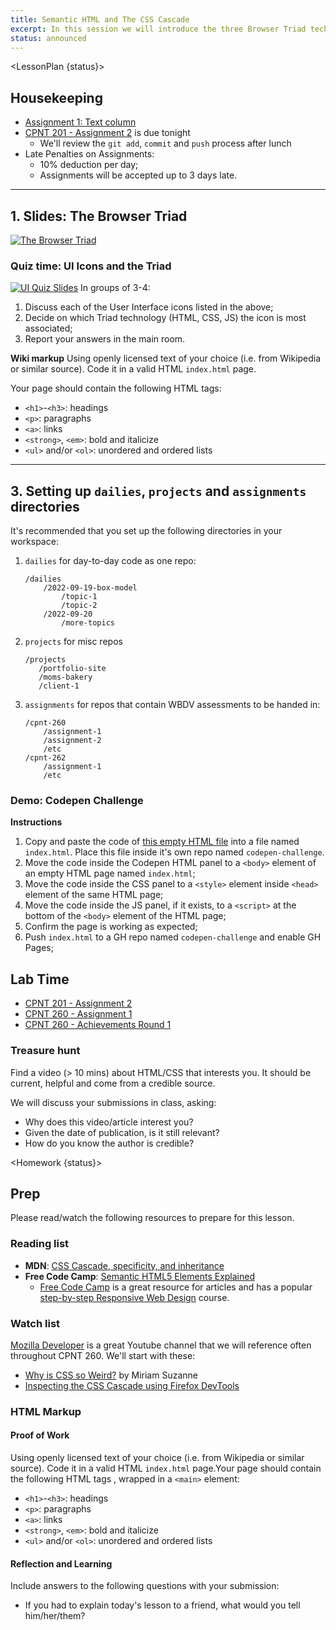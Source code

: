 ```yaml
---
title: Semantic HTML and The CSS Cascade
excerpt: In this session we will introduce the three Browser Triad technologies (HTML, CSS, JS) and how they make up the Box Model.
status: announced
---
```

<script>
	import Homework from "$lib/components/Homework.svelte";
	import LessonPlan from "$lib/components/LessonPlan.svelte";
	import LabTime from "$lib/components/LabTime.svelte";
	import Achievement from "$lib/components/Achievement.svelte";
</script>

<LessonPlan {status}>

## Housekeeping
- [Assignment 1: Text column](/courses/cpnt-260/assessments/assignment-1)
- [CPNT 201 - Assignment 2](/courses/cpnt-201/assessments/assignment-2) is due tonight
    - We'll review the `git add`, `commit` and `push` process after lunch
- Late Penalties on Assignments:
    - 10% deduction per day;
    - Assignments will be accepted up to 3 days late.

---

## 1. Slides: The Browser Triad
[![The Browser Triad](/images/slides/browser-triad.png)](https://sait-wbdv.github.io/slides/w23/cpnt-260/browser-triad.html)

### Quiz time: UI Icons and the Triad
[![UI Quiz Slides](/images/slides/ui-quiz.png)](https://sait-wbdv.github.io/slides/w23/cpnt-260/ui-triad-quiz.html)
In groups of 3-4: 
1. Discuss each of the User Interface icons listed in the above;
2. Decide on which Triad technology (HTML, CSS, JS) the icon is most associated;
3. Report your answers in the main room.

**Wiki markup**
Using openly licensed text of your choice (i.e. from Wikipedia or similar source). Code it in a valid HTML `index.html` page. 

Your page should contain the following HTML tags:
- `<h1>`-`<h3>`: headings
- `<p>`: paragraphs
- `<a>`: links
- `<strong>`, `<em>`: bold and italicize
- `<ul>` and/or `<ol>`: unordered and ordered lists

---

## 3. Setting up `dailies`, `projects` and `assignments` directories
It's recommended that you set up the following directories in your workspace:
1. `dailies` for day-to-day code as one repo:
    ```
    /dailies
        /2022-09-19-box-model
            /topic-1
            /topic-2
        /2022-09-20
            /more-topics
    ```
2. `projects` for misc repos
    ```
    /projects
       /portfolio-site
       /moms-bakery
       /client-1
    ```
3. `assignments` for repos that contain WBDV assessments to be handed in:
    ```
    /cpnt-260
        /assignment-1
        /assignment-2
        /etc
    /cpnt-262
        /assignment-1
        /etc
    ```

### Demo: Codepen Challenge
**Instructions**
1. Copy and paste the code of [this empty HTML file](https://gist.github.com/acidtone/6871979b4f4b04375edb6312dcdba5b7) into a file named `index.html`. Place this file inside it's own repo named `codepen-challenge`.
2. Move the code inside the Codepen HTML panel to a `<body>` element of an empty HTML page named `index.html`;
3. Move the code inside the CSS panel to a `<style>` element inside `<head>` element of the same HTML page;
4. Move the code inside the JS panel, if it exists, to a `<script>` at the bottom of the `<body>` element of the HTML page;
5. Confirm the page is working as expected;
6. Push `index.html` to a GH repo named `codepen-challenge` and enable GH Pages;

## Lab Time
- [CPNT 201 - Assignment 2](/courses/cpnt-201/assessments/assignment-2)
- [CPNT 260 - Assignment 1](/courses/cpnt-260/assessments/assignment-1)
- [CPNT 260 - Achievements Round 1](/courses/cpnt-260/assessments/achievements-1)

### Treasure hunt
Find a video (> 10 mins) about HTML/CSS that interests you. It should be current, helpful and come from a credible source.

We will discuss your submissions in class, asking:
- Why does this video/article interest you?
- Given the date of publication, is it still relevant?
- How do you know the author is credible?

</LessonPlan>

<Homework {status}>

## Prep
Please read/watch the following resources to prepare for this lesson.

### Reading list 
- **MDN**: [CSS Cascade, specificity, and inheritance](https://developer.mozilla.org/en-US/docs/Learn/CSS/Building_blocks/Cascade_and_inheritance)
- **Free Code Camp**: [Semantic HTML5 Elements Explained](https://www.freecodecamp.org/news/semantic-html5-elements/)
    - [Free Code Camp](https://www.freecodecamp.org/) is a great resource for articles and has a popular [step-by-step Responsive Web Design](https://www.freecodecamp.org/learn/2022/responsive-web-design/) course.

### Watch list
[Mozilla Developer](https://www.youtube.com/channel/UCh5UlGiu9d6LegIeUCW4N1w) is a great Youtube channel that we will reference often throughout CPNT 260. We'll start with these:
- [Why is CSS so Weird?](https://www.youtube.com/watch?v=aHUtMbJw8iA) by Miriam Suzanne
- [Inspecting the CSS Cascade using Firefox DevTools](https://www.youtube.com/watch?v=Sp9ZfSvpf7A)

</Homework>



<Achievement status="draft">

### HTML Markup
#### Proof of Work
Using openly licensed text of your choice (i.e. from Wikipedia or similar source). Code it in a valid HTML `index.html` page.Your page should contain the following HTML tags , wrapped in a `<main>` element: 
- `<h1>`-`<h3>`: headings
- `<p>`: paragraphs
- `<a>`: links
- `<strong>`, `<em>`: bold and italicize
- `<ul>` and/or `<ol>`: unordered and ordered lists

#### Reflection and Learning
Include answers to the following questions with your submission:
- If you had to explain today's lesson to a friend, what would you tell him/her/them?

</Achievement>